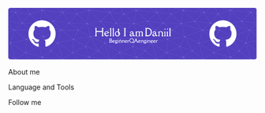 ![Header](https://github.com/LotarSorrow/LotarSorrow/blob/main/Assets/github-header-image.png)

About me

Language and Tools

Follow me
<!--
- 🔭 I’m currently working on ...
- 🌱 I’m currently learning ...
- 👯 I’m looking to collaborate on ...
- 🤔 I’m looking for help with ...
- 💬 Ask me about ...
- 📫 How to reach me: ...
- 😄 Pronouns: ...
- ⚡ Fun fact: ...
-->
